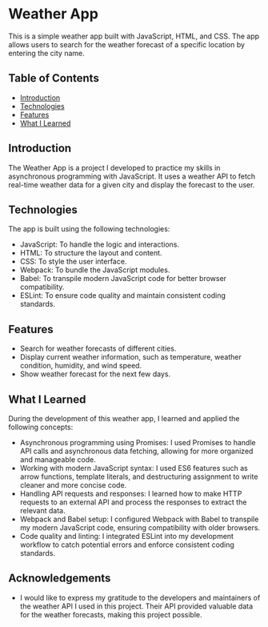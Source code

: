 # Weather App

This is a simple weather app built with JavaScript, HTML, and CSS. The app allows users to search for the weather forecast of a specific location by entering the city name.

## Table of Contents

- [Introduction](#introduction)
- [Technologies](#techngologies)
- [Features](#features)
- [What I Learned](#whatLearned)

## Introduction <a id='introduction'></a>

The Weather App is a project I developed to practice my skills in asynchronous programming with JavaScript. It uses a weather API to fetch real-time weather data for a given city and display the forecast to the user.

## Technologies <a id='technologies'></a>

The app is built using the following technologies:

- JavaScript: To handle the logic and interactions.
- HTML: To structure the layout and content.
- CSS: To style the user interface.
- Webpack: To bundle the JavaScript modules.
- Babel: To transpile modern JavaScript code for better browser compatibility.
- ESLint: To ensure code quality and maintain consistent coding standards.

## Features <a id='features'></a>

- Search for weather forecasts of different cities.
- Display current weather information, such as temperature, weather condition, humidity, and wind speed.
- Show weather forecast for the next few days.

## What I Learned <a id='whatLearned'></a>

During the development of this weather app, I learned and applied the following concepts:

- Asynchronous programming using Promises: I used Promises to handle API calls and asynchronous data fetching, allowing for more organized and manageable code.
- Working with modern JavaScript syntax: I used ES6 features such as arrow functions, template literals, and destructuring assignment to write cleaner and more concise code.
- Handling API requests and responses: I learned how to make HTTP requests to an external API and process the responses to extract the relevant data.
- Webpack and Babel setup: I configured Webpack with Babel to transpile my modern JavaScript code, ensuring compatibility with older browsers.
- Code quality and linting: I integrated ESLint into my development workflow to catch potential errors and enforce consistent coding standards.

## Acknowledgements

- I would like to express my gratitude to the developers and maintainers of the weather API I used in this project. Their API provided valuable data for the weather forecasts, making this project possible.
